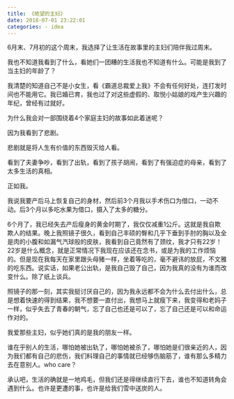 ```yaml
---
title: 《绝望的主妇》
date: 2018-07-01 23:22:01
categories: - idea
---
```


6月末、7月初的这个周末，我选择了让生活在故事里的主妇们陪伴我过周末。

我也不知道我看到了什么，看她们一团糟的生活我也不知道有什么。可能是我到了当主妇的年龄了？

我清楚的知道自己不是小女生，看《霸道总裁爱上我》不会有任何好处，连打发时间也不能用它。我已婚已育，我也过了对这些虚假的、取悦小姑娘的戏产生兴趣的年纪，曾经有过就好。

为什么我会对一部围绕着4个家庭主妇的故事如此着迷呢？

因为我看到了悲剧。

悲剧就是将人生有价值的东西毁灭给人看。

看到了夫妻争吵，看到了出轨，看到了孩子胡闹，看到了有强迫症的母亲，看到了太多生活的真相。

正如我。

我说我要产后马上恢复自己的身材，然后前3个月我以手术伤口为借口，一动不动。后3个月以多吃水果为借口，摄入了太多的糖分。

6个月了，我已经失去产后瘦身的黄金时期了，我仅仅减重1公斤。这就是我自欺欺人的结果。晚上我照镜子很久，看到自己丰硕的臀和几乎下垂到手肘的胸以及全是肉的小腹和如漏气汽球般的皮肤，我看到自己竟然有了颈纹，我才只有22岁！22岁是什么概念，就是正常情况下我现在应该还在念书，或是为我的工作烦恼的。但是现在我每天在家里跟头母猪一样，坐着等吃的，毫不避讳的放屁，不文雅的吃东西。说实话，如果老公出轨，是我自己毁了自己，因为我真的没有为谁而改变什么。除了纸上谈兵。

照镜子的那一刻，其实我挺讨厌自己的，因为我永远都不会为什么去付出什么，总是想着快速的得到结果，我不想要一直付出，我想马上就瘦下来，我变得和老妈子一样，似乎失去了青春的朝气，忘了自己也还是可以了，忘了自己还是可以和命运作对的。

我爱那些主妇，似乎她们真的是我的朋友一样。

谁在乎别人的生活，哪怕她被出轨了，哪怕她被杀了，哪怕她是们很亲近的人，因为我们都有自己的悲伤，我们料理自己的事情就已经够伤脑筋了，谁有那么多精力去在意别人。who care？

承认吧，生活的确就是一地鸡毛，但我们还是得继续直行下去，谁也不知道转角会遇到什么。也许是更遭的事，也许是给我们雪中送炭的人。	